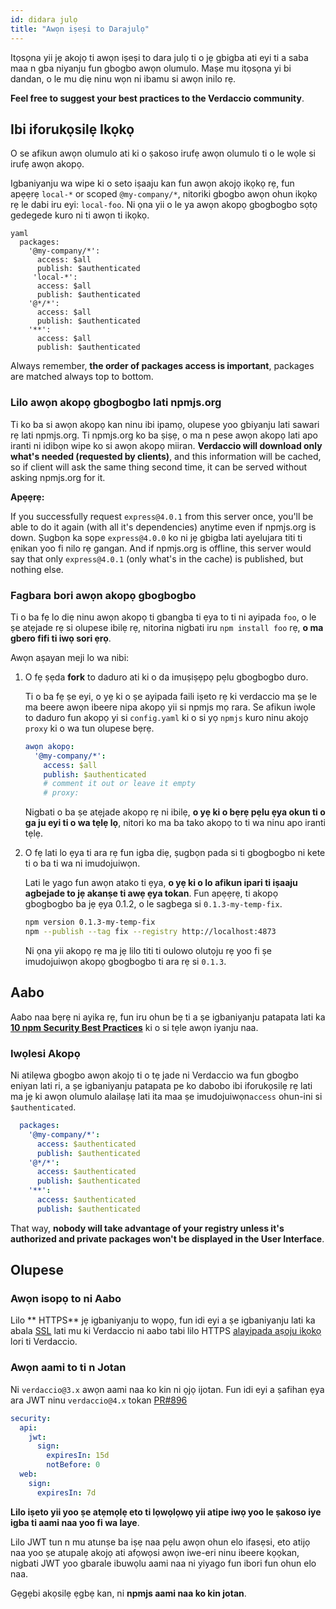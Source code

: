 ```yaml
---
id: didara julọ
title: "Awọn iṣeṣi to Darajulọ"
---
```


Itọsọna yii jẹ akojọ ti awọn iṣeṣi to dara julọ ti o jẹ gbigba ati eyi ti a saba maa n gba niyanju fun gbogbo awọn olumulo. Maṣe mu itọsọna yi bi dandan, o le mu diẹ ninu wọn ni ibamu si awọn inilo rẹ.

**Feel free to suggest your best practices to the Verdaccio community**.

## Ibi iforukọsilẹ Ikọkọ

O se afikun awọn olumulo ati ki o ṣakoso irufẹ awọn olumulo ti o le wọle si irufẹ awọn akopọ.

Igbaniyanju wa wipe ki o seto iṣaaju kan fun awọn akojọ ikọkọ rẹ, fun apẹẹrẹ `local-*` or scoped `@my-company/*`, nitoriki gbogbo awọn ohun ikọkọ rẹ le dabi iru eyi: `local-foo`. Ni ọna yii o le ya awọn akopọ gbogbogbo sọtọ gedegede kuro ni ti awọn ti ikọkọ.

    yaml
      packages:
        '@my-company/*':
          access: $all
          publish: $authenticated
         'local-*':
          access: $all
          publish: $authenticated
        '@*/*':
          access: $all
          publish: $authenticated
        '**':
          access: $all
          publish: $authenticated

Always remember, **the order of packages access is important**, packages are matched always top to bottom.

### Lilo awọn akopọ gbogbogbo lati npmjs.org

Ti ko ba si awọn akopọ kan ninu ibi ipamọ, olupese yoo gbiyanju lati sawari rẹ lati npmjs.org. Ti npmjs.org ko ba ṣiṣẹ, o ma n pese awọn akopọ lati apo iranti ni idibọn wipe ko si awọn akopọ miiran. **Verdaccio will download only what's needed (requested by clients)**, and this information will be cached, so if client will ask the same thing second time, it can be served without asking npmjs.org for it.

**Apẹẹrẹ:**

If you successfully request `express@4.0.1` from this server once, you'll be able to do it again (with all it's dependencies) anytime even if npmjs.org is down. Ṣugbọn ka sọpe `express@4.0.0` ko ni jẹ gbigba lati ayelujara titi ti ẹnikan yoo fi nilo rẹ gangan. And if npmjs.org is offline, this server would say that only `express@4.0.1` (only what's in the cache) is published, but nothing else.

### Fagbara bori awọn akopọ gbogbogbo

Ti o ba fẹ lo diẹ ninu awọn akopọ ti gbangba ti ẹya to ti ni ayipada `foo`, o le ṣe atẹjade rẹ si olupese ibilẹ rẹ, nitorina nigbati iru `npm install foo` rẹ, **o ma gbero fifi ti iwọ sori ẹrọ**.

Awọn aṣayan meji lo wa nibi:

1. O fẹ ṣẹda **fork** to daduro ati ki o da imuṣiṣẹpọ pẹlu gbogbogbo duro.
    
    Ti o ba fẹ ṣe eyi, o yẹ ki o ṣe ayipada faili iṣeto rẹ ki verdaccio ma ṣe le ma beere awọn ibeere nipa akopọ yii si npmjs mọ rara. Se afikun iwọle to daduro fun akopọ yi si `config.yaml` ki o si yọ `npmjs` kuro ninu akojọ `proxy` ki o wa tun olupese bẹrẹ.
    
    ```yaml
    awọn akopọ:
      '@my-company/*':
        access: $all
        publish: $authenticated
        # comment it out or leave it empty
        # proxy:
    ```
    
    Nigbati o ba ṣe atẹjade akopọ rẹ ni ibilẹ, **o yẹ ki o bẹrẹ pẹlu ẹya okun ti o ga ju eyi ti o wa tẹlẹ lọ**, nitori ko ma ba tako akopọ to ti wa ninu apo iranti tẹlẹ.

2. O fẹ lati lo ẹya ti ara rẹ fun igba diẹ, ṣugbọn pada si ti gbogbogbo ni kete ti o ba ti wa ni imudojuiwọn.
    
    Lati le yago fun awọn atako ti ẹya, **o yẹ ki o lo afikun ipari ti iṣaaju agbejade to jẹ akanṣe ti awẹ ẹya tokan**. Fun apẹẹrẹ, ti akopọ gbogbogbo ba jẹ ẹya 0.1.2, o le sagbega si `0.1.3-my-temp-fix`.
    
    ```bash
    npm version 0.1.3-my-temp-fix
    npm --publish --tag fix --registry http://localhost:4873
    ```
    
    Ni ọna yii akopọ rẹ ma jẹ lilo titi ti oulowo olutọju rẹ yoo fi ṣe imudojuiwọn akopọ gbogbogbo ti ara rẹ si `0.1.3`.

## Aabo

Aabo naa bẹrẹ ni ayika rẹ, fun iru ohun bẹ ti a ṣe igbaniyanju patapata lati ka **[10 npm Security Best Practices](https://snyk.io/blog/ten-npm-security-best-practices/)** ki o si tẹle awọn iyanju naa.

### Iwọlesi Akopọ

Ni atilẹwa gbogbo awọn akojọ ti o tẹ jade ni Verdaccio wa fun gbogbo eniyan lati ri, a ṣe igbaniyanju patapata pe ko dabobo ibi iforukọsilẹ rẹ lati ma jẹ ki awọn olumulo alailaṣẹ lati ita maa ṣe imudojuiwọn`access` ohun-ini si `$authenticated`.

```yaml
  packages:
    '@my-company/*':
      access: $authenticated
      publish: $authenticated
    '@*/*':
      access: $authenticated
      publish: $authenticated
    '**':
      access: $authenticated
      publish: $authenticated
   ```

That way, **nobody will take advantage of your registry unless it's authorized and private packages won't be displayed in the User Interface**.

## Olupese

### Awọn isopọ to ni Aabo

Lilo ** HTTPS** jẹ igbaniyanju to wọpọ, fun idi eyi a ṣe igbaniyanju lati ka abala [SSL](ssl.md) lati mu ki Verdaccio ni aabo tabi lilo HTTPS [alayipada aṣoju ikọkọ](reverse-proxy.md) lori ti Verdaccio.

### Awọn aami to ti n Jotan

Ni `verdaccio@3.x` awọn aami naa ko kin ni ọjọ ijotan. Fun idi eyi a ṣafihan ẹya ara JWT ninu `verdaccio@4.x` tokan [PR#896](https://github.com/verdaccio/verdaccio/pull/896)

```yaml
security:
  api:
    jwt:
      sign:
        expiresIn: 15d
        notBefore: 0
  web:
    sign:
      expiresIn: 7d
```

**Lilo iṣeto yii yoo ṣe atẹmọlẹ eto ti lọwọlọwọ yii atipe iwọ yoo le ṣakoso iye igba ti aami naa yoo fi wa laye**.

Lilo JWT tun n mu atunṣe ba iṣẹ naa pẹlu awọn ohun elo ifasẹsi, eto atijọ naa yoo ṣe atupalẹ akojọ ati afọwọsi awọn iwe-eri ninu ibeere kọọkan, nigbati JWT yoo gbarale ibuwọlu aami naa ni yiyago fun ibori fun ohun elo naa.

Gẹgẹbi akọsilẹ ẹgbẹ kan, ni **npmjs aami naa ko kin jotan**.